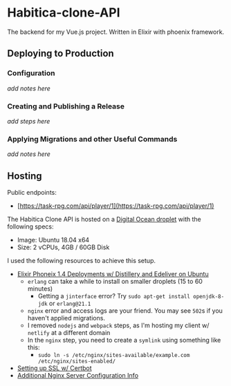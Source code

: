 # Habitica-clone-API

The backend for my Vue.js project.  Written in Elixir with phoenix framework.

## Deploying to Production

### Configuration

_add notes here_

### Creating and Publishing a Release

_add steps here_

### Applying Migrations and other Useful Commands

_add notes here_

## Hosting

Public endpoints:

- [https://task-rpg.com/api/player/1](https://task-rpg.com/api/player/1)

The Habitica Clone API is hosted on a [Digital Ocean droplet][do-droplet] with the following specs:

- Image: Ubuntu 18.04 x64
- Size: 2 vCPUs, 4GB / 60GB Disk

I used the following resources to achieve this setup. 

- [Elixir Phoneix 1.4 Deployments w/ Distillery and Edeliver on Ubuntu][how-to-deploy]
    - `erlang` can take a while to install on smaller droplets (15 to 60 minutes)
        - Getting a `jinterface` error? Try `sudo apt-get install openjdk-8-jdk` or `erlang@21.1`
    - `nginx` error and access logs are your friend. You may see `502`s if you haven't applied migrations.
    - I removed `nodejs` and `webpack` steps, as I'm hosting my client w/ `netlify` at a different domain
    - In the `nginx` step, you need to create a `symlink` using something like this:
        - `sudo ln -s /etc/nginx/sites-available/example.com /etc/nginx/sites-enabled/`
- [Setting up SSL w/ Certbot][certbot]
- [Additional Nginx Server Configuration Info][nginx]

<!--
  Links
-->

[do-droplet]: https://www.digitalocean.com/products/droplets/
[how-to-deploy]: https://devato.com/automate-elixir-phoenix-1-4-deployment-with-distillery-and-edeliver-on-ubuntu/
[certbot]: https://certbot.eff.org/lets-encrypt/ubuntubionic-nginx
[nginx]: https://www.digitalocean.com/community/tutorials/how-to-set-up-nginx-server-blocks-virtual-hosts-on-ubuntu-16-04
